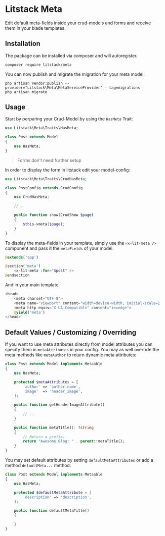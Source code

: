 # Litstack Meta

Edit default meta-fields inside your crud-models and forms and receive them in your blade templates.

## Installation

The package can be installed via composer and will autoregister.

```bash
composer require litstack/meta
```

You can now publish and migrate the migration for your meta model:

```shell
php artisan vendor:publish --provider="Litstack\Meta\MetaServiceProvider" --tag=migrations
php artisan migrate
```

## Usage

Start by perparing your Crud-Model by using the `HasMeta` Trait:

```php
use Litstack\Meta\Traits\HasMeta;

class Post extends Model
{
    use HasMeta;
}
```

> Forms don't need further setup

In order to display the form in litstack edit your model-config:

```php
use Litstack\Meta\Traits\CrudHasMeta;

class PostConfig extends CrudConfig
{
    use CrudHasMeta;

    // …

    public function show(CrudShow $page)
    {
        $this->meta($page);
    }
}
```

To display the meta-fields in your template, simply use the `<x-lit-meta />` component and pass it the `metaFields` of your model.

```php
@extends('app')

@section('meta')
    <x-lit-meta :for="$post" />
@endsection
```

And in your main template:

```php
<head>
    <meta charset="UTF-8">
    <meta name="viewport" content="width=device-width, initial-scale=1.0">
    <meta http-equiv="X-UA-Compatible" content="ie=edge">
    @yield('meta')
</head>
```

## Default Values / Customizing / Overriding

If you want to use meta attributes directly from model attributes you can specify them in `metaAttributes` in your config. You may as well override the meta methods like `metaAuthor` to return dynamic meta attributes:

```php
class Post extends Model implements Metaable
{
    use HasMeta;

    protected $metaAttributes = [
        'author' => 'author.name',
        'image'  => 'header_image',
    ];

    public function getHeaderImageAttribute()
    {
        // ...
    }

    public function metaTitle(): ?string
    {
        // Return a prefix:
        return "Awesome Blog: " . parent::metaTitle();
    }
}
```

You may set default attributes by setting `defaultMetaAttributes` or add a method `defaultMeta...` method:

```php
class Post extends Model implements Metaable
{
    use HasMeta;

    protected $defaultMetaAttribute = [
        'description' => 'description',
    ];

    public function defaultMetaTitle()
    {

    }
}
```
